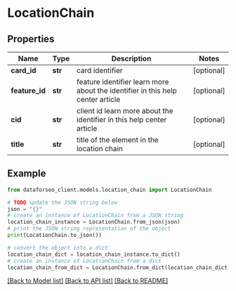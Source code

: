 # LocationChain


## Properties

Name | Type | Description | Notes
------------ | ------------- | ------------- | -------------
**card_id** | **str** | card identifier | [optional] 
**feature_id** | **str** | feature identifier learn more about the identifier in this help center article | [optional] 
**cid** | **str** | client id learn more about the identifier in this help center article | [optional] 
**title** | **str** | title of the element in the location chain | [optional] 

## Example

```python
from dataforseo_client.models.location_chain import LocationChain

# TODO update the JSON string below
json = "{}"
# create an instance of LocationChain from a JSON string
location_chain_instance = LocationChain.from_json(json)
# print the JSON string representation of the object
print(LocationChain.to_json())

# convert the object into a dict
location_chain_dict = location_chain_instance.to_dict()
# create an instance of LocationChain from a dict
location_chain_from_dict = LocationChain.from_dict(location_chain_dict)
```
[[Back to Model list]](../README.md#documentation-for-models) [[Back to API list]](../README.md#documentation-for-api-endpoints) [[Back to README]](../README.md)


